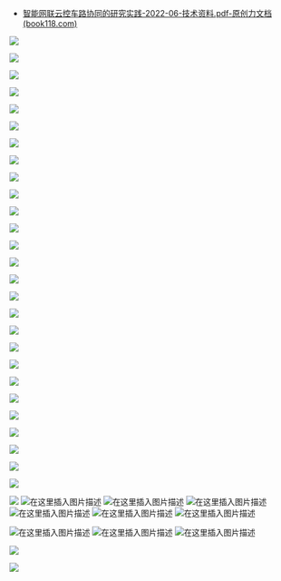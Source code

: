 - [智能网联云控车路协同的研究实践-2022-06-技术资料.pdf-原创力文档 (book118.com)](https://max.book118.com/html/2022/0614/6232142022004200.shtm)

![](https://img-blog.csdnimg.cn/img_convert/251dacea92999e702c07d4802d6c0153.png)

![](https://img-blog.csdnimg.cn/img_convert/caa877fecf3fee6940090423f21422bd.png)

![](https://img-blog.csdnimg.cn/img_convert/2fb79202bfc01a9fa6faf3a0a2d018ef.png)

![](https://img-blog.csdnimg.cn/img_convert/acf66b9dc92f930ae7c043dc8fe62b21.png)

![](https://img-blog.csdnimg.cn/img_convert/1f7eb32bfdbedcd0c45b660d4c73da32.png)

![](https://img-blog.csdnimg.cn/img_convert/78a0e6aef823b1b4fca8db23c83afe3a.png)

![](https://img-blog.csdnimg.cn/img_convert/514fa92bbcf542bcf130133b3f42d78c.png)

![](https://img-blog.csdnimg.cn/img_convert/b49074f2f92c327fbb3448c8929fb7ec.png)

![](https://img-blog.csdnimg.cn/img_convert/c6a3be3799325ad84e7d14caa56613b9.png)

![](https://img-blog.csdnimg.cn/img_convert/0fb4fe0f5323e5a57f5fbab4c7061b5b.png)

![](https://img-blog.csdnimg.cn/img_convert/4a0f2f6e4988f68f2df7626b6f703023.png)

![](https://img-blog.csdnimg.cn/img_convert/0ea27bcc18a2373024a0b653cee5f916.png)

![](https://img-blog.csdnimg.cn/img_convert/f65ca11439ee9c18c93f20f8aa602da3.png)

![](https://img-blog.csdnimg.cn/img_convert/db97779f8f8450651ac4a058701d4894.png)

![](https://img-blog.csdnimg.cn/img_convert/68e2d367edf44730806c505ddcc9ae52.png)

![](https://img-blog.csdnimg.cn/img_convert/a62a67542f8ab5f56ccc2ee2d86e6474.png)

![](https://img-blog.csdnimg.cn/img_convert/edc240b199b58a4970a0712f4acf8dcd.png)

![](https://img-blog.csdnimg.cn/img_convert/ac48ba6ab0e8e05ba8e1ed94bb6a3daf.png)

![](https://img-blog.csdnimg.cn/img_convert/b3c1e05082a941ed9e2c2a26a5c8b8bd.png)

![](https://img-blog.csdnimg.cn/img_convert/b8eebbc20207d82fd4991d2d182bbf7f.png)

![](https://img-blog.csdnimg.cn/img_convert/561a330d4203a69a39a66a8f629960a4.png)

![](https://img-blog.csdnimg.cn/img_convert/41ab5043a21c82116a44fecf238437f0.png)

![](https://img-blog.csdnimg.cn/img_convert/7b97528d34cd330264999c08560baadf.png)

![](https://img-blog.csdnimg.cn/img_convert/02017d2643808d012b306feecb05b560.png)

![](https://img-blog.csdnimg.cn/img_convert/e57178b9b81aed203155d0898f522f3f.png)

![](https://img-blog.csdnimg.cn/img_convert/a6a0989efcd29cf8729370ce479377a3.png)

![](https://img-blog.csdnimg.cn/img_convert/e767a6f40de70335a41ac005ff07733d.png)

![](https://img-blog.csdnimg.cn/img_convert/0c6d6f7bd09291fbe70bb013c2324348.png)
![在这里插入图片描述](https://img-blog.csdnimg.cn/f2decc2dc9aa4653b10b1337e89dee50.png)
![在这里插入图片描述](https://img-blog.csdnimg.cn/a34a33ef60424144bf0c6a6d51a00bdc.png)
![在这里插入图片描述](https://img-blog.csdnimg.cn/9812a8d9dfef480d9db52b610e1b3225.png)
![在这里插入图片描述](https://img-blog.csdnimg.cn/4a42f9efc8d94bd5a2d346e8946fa8f0.png)
![在这里插入图片描述](https://img-blog.csdnimg.cn/dffc7dab1eee401687bf541a0cb78357.png)
![在这里插入图片描述](https://img-blog.csdnimg.cn/693391e252594374925fdbe2af838982.png)


![在这里插入图片描述](https://img-blog.csdnimg.cn/d446b14dddb84d488db3008b10e89318.png)
![在这里插入图片描述](https://img-blog.csdnimg.cn/60819217533c4352ac164ccaa71c3ee6.png)
![在这里插入图片描述](https://img-blog.csdnimg.cn/4fb217e2fb434428a16dfcdde7fb811e.png)

![](https://img-blog.csdnimg.cn/img_convert/11cbdc93838c6306d51dce51b87499a5.png)

![](https://img-blog.csdnimg.cn/img_convert/31e7cbc53a2fca1da31fe435a5893605.png)